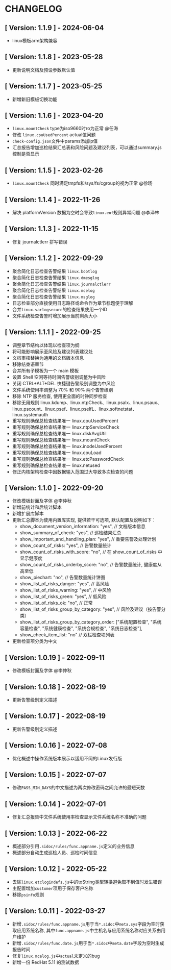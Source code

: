 # CHANGELOG

## [ Version: 1.1.9 ] - 2024-06-04

- linux模板arm架构兼容

## [ Version: 1.1.8 ] - 2023-05-28

- 更新说明文档及预设参数默认值

## [ Version: 1.1.7 ] - 2023-05-25

- 新增新旧模板切换功能

## [ Version: 1.1.6 ] - 2023-04-20

- `linux.mountCheck` type为iso9660时ro为正常 @任海
-  修改 `linux.cpuUsedPercent` actual值问题
-  `check-config.json`文件中params添加ip值
-  汇总报告增加巡检结果汇总表和风险问题及建议列表，可以通过summary.js控制是否显示

## [ Version: 1.1.5 ] - 2023-02-26

- `linux.mountCheck` 同时满足tmpfs和/sys/fs/cgroup的视为正常 @徐旸

## [ Version: 1.1.4 ] - 2022-11-26

- 解决 platformVersion 数据为空时会导致`linux.eof`规则异常问题 @李泽林

## [ Version: 1.1.3 ] - 2022-11-15

- 修复 journalctlerr 拼写错误

## [ Version: 1.1.2 ] - 2022-09-29

- 聚合简化日志检查告警结果 `linux.bootlog`
- 聚合简化日志检查告警结果 `linux.dmesglog`
- 聚合简化日志检查告警结果 `linux.journalctlerr`
- 聚合简化日志检查告警结果 `linux.mcelog`
- 聚合简化日志检查告警结果 `linux.msglog`
- 日志检查部分直接使用日志路径或命令作为章节标题便于理解
- 合并`linux.varlogsecure`的检查结果使用一个ID
- 文件系统检查告警时增加展示当前剩余大小

## [ Version: 1.1.1 ] - 2022-09-25

- 调整章节结构以体现以检查项为纲
- 将可能影响展示至风险及建议列表建议处
- 文档审核替换为通用的文档版本信息
- 移除结束语章节
- 合并所有子模板为一个 main 模板
- 设置 Shell 空闲等待时间告警级别调整为中风险
- 关闭 CTRL+ALT+DEL 快捷键告警级别调整为中风险
- 文件系统使用率调整为 70% 和 90% 两个告警级别
- 移除 NTP 服务检查, 使用更全面的时钟同步检查
- 移除无用规则 linux.kdump、linux.ntpCheck、linux.psalx、linux.psaux、linux.pscount、linux.psef、linux.pselfL、linux.softnetstat、linux.systemauth
- 重写规则确保总检查结果唯一 linux.cpuUsedPercent
- 重写规则确保总检查结果唯一 linux.ntpServiceCheck
- 重写规则确保总检查结果唯一 linux.diskAvgUtil
- 重写规则确保总检查结果唯一 linux.mountCheck
- 重写规则确保总检查结果唯一 linux.inodeUsedPercent
- 重写规则确保总检查结果唯一 linux.cpuLoad
- 重写规则确保总检查结果唯一 linux.etcPasswordCheck
- 重写规则确保总检查结果唯一 linux.netused
- 修正内核架构检查中因数据输入范围过大导致多次检查的问题

## [ Version: 1.1.0 ] - 2022-09-20

- 修改模板封面及字体 @李仲秋
- 新增前统计和后统计脚本
- 新增扩展库脚本
- 更新汇总脚本为使用内置库实现, 提供若干可选项, 默认配置及说明如下：
    * show_document_version_information: "yes", // 文档版本信息
    * show_summary_of_check: "yes", // 巡检结果汇总
    * show_important_and_handling_plan: "yes", // 重要告警及处理计划
    * show_count_of_risks: "yes", // 告警数量统计
    * show_count_of_risks_with_score: "no", // 在 show_count_of_risks 中显示健康度
    * show_count_of_risks_orderby_score: "no", // 告警数量统计, 健康度从高至低
    * show_piechart: "no", // 告警数量统计饼图
    * show_list_of_risks_danger: "yes", // 高风险
    * show_list_of_risks_warning: "yes", // 中风险
    * show_list_of_risks_green: "yes", // 低风险
    * show_list_of_risks_ok: "no", // 正常
    * show_list_of_risks_group_by_category: "yes", // 风险及建议（按告警分类）
    * show_list_of_risks_group_by_category_order: ["系统配置检查", "系统容量检查", "系统健康检查", "系统合规检查", "系统日志检查"],
    * show_check_item_list: "no" // 双栏检查项列表
- 更新检查项分类为中文

## [ Version: 1.0.19 ] - 2022-09-11

- 修改模板封面及字体 @李仲秋

## [ Version: 1.0.18 ] - 2022-08-19

- 更新告警级别定义描述

## [ Version: 1.0.17 ] - 2022-08-19

- 更新告警级别定义描述

## [ Version: 1.0.16 ] - 2022-07-08

- 优化概述中操作系统版本展示以适用不同的Linux发行版

## [ Version: 1.0.15 ] - 2022-07-07

- 修改`PASS_MIN_DAYS`的中文描述为两次修改密码之间允许的最短天数

## [ Version: 1.0.14 ] - 2022-07-01

- 修复汇总报告中文件系统使用率检查显示文件系统名称不准确的问题

## [ Version: 1.0.13 ] - 2022-06-22

- 概述部分引用`.sidoc/rules/func.appname.js`定义的业务信息
- 概述部分自动生成巡检人员、巡检时间信息

## [ Version: 1.0.12 ] - 2022-05-22

- 去除`linux.etclogindefs.js`中的toString类型转换避免取不到值时发生错误
- 主配置增加`customer`项用于保存客户名称
- 移除`psinfo`规则

## [ Version: 1.0.11 ] - 2022-03-27

- 新增`.sidoc/rules/func.appname.js`用于当`*.sidoc`中`meta.sys`字段为空时获取应用系统名称, 其中`func.appname.js`中主机名与应用系统名称对应关系由用户维护
- 新增`.sidoc/rules/func.date.js`用于当`*.sidoc`中`meta.date`字段为空时生成报告时间
- 修复`linux.mcelog.js`中`actual`未定义的bug
- 新增一份 RedHat 5.11 的测试数据

